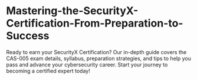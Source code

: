 # Mastering-the-SecurityX-Certification-From-Preparation-to-Success
Ready to earn your SecurityX Certification? Our in-depth guide covers the CAS-005 exam details, syllabus, preparation strategies, and tips to help you pass and advance your cybersecurity career. Start your journey to becoming a certified expert today!

